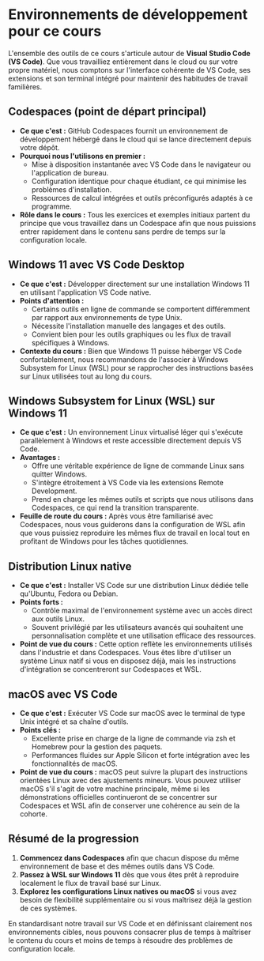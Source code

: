 # Environnements de développement pour ce cours

L'ensemble des outils de ce cours s'articule autour de **Visual Studio Code (VS Code)**. Que vous travailliez entièrement dans le cloud ou sur votre propre matériel, nous comptons sur l'interface cohérente de VS Code, ses extensions et son terminal intégré pour maintenir des habitudes de travail familières.

## Codespaces (point de départ principal)
- **Ce que c'est :** GitHub Codespaces fournit un environnement de développement hébergé dans le cloud qui se lance directement depuis votre dépôt.
- **Pourquoi nous l'utilisons en premier :**
  - Mise à disposition instantanée avec VS Code dans le navigateur ou l'application de bureau.
  - Configuration identique pour chaque étudiant, ce qui minimise les problèmes d'installation.
  - Ressources de calcul intégrées et outils préconfigurés adaptés à ce programme.
- **Rôle dans le cours :** Tous les exercices et exemples initiaux partent du principe que vous travaillez dans un Codespace afin que nous puissions entrer rapidement dans le contenu sans perdre de temps sur la configuration locale.

## Windows 11 avec VS Code Desktop
- **Ce que c'est :** Développer directement sur une installation Windows 11 en utilisant l'application VS Code native.
- **Points d'attention :**
  - Certains outils en ligne de commande se comportent différemment par rapport aux environnements de type Unix.
  - Nécessite l'installation manuelle des langages et des outils.
  - Convient bien pour les outils graphiques ou les flux de travail spécifiques à Windows.
- **Contexte du cours :** Bien que Windows 11 puisse héberger VS Code confortablement, nous recommandons de l'associer à Windows Subsystem for Linux (WSL) pour se rapprocher des instructions basées sur Linux utilisées tout au long du cours.

## Windows Subsystem for Linux (WSL) sur Windows 11
- **Ce que c'est :** Un environnement Linux virtualisé léger qui s'exécute parallèlement à Windows et reste accessible directement depuis VS Code.
- **Avantages :**
  - Offre une véritable expérience de ligne de commande Linux sans quitter Windows.
  - S'intègre étroitement à VS Code via les extensions Remote Development.
  - Prend en charge les mêmes outils et scripts que nous utilisons dans Codespaces, ce qui rend la transition transparente.
- **Feuille de route du cours :** Après vous être familiarisé avec Codespaces, nous vous guiderons dans la configuration de WSL afin que vous puissiez reproduire les mêmes flux de travail en local tout en profitant de Windows pour les tâches quotidiennes.

## Distribution Linux native
- **Ce que c'est :** Installer VS Code sur une distribution Linux dédiée telle qu'Ubuntu, Fedora ou Debian.
- **Points forts :**
  - Contrôle maximal de l'environnement système avec un accès direct aux outils Linux.
  - Souvent privilégié par les utilisateurs avancés qui souhaitent une personnalisation complète et une utilisation efficace des ressources.
- **Point de vue du cours :** Cette option reflète les environnements utilisés dans l'industrie et dans Codespaces. Vous êtes libre d'utiliser un système Linux natif si vous en disposez déjà, mais les instructions d'intégration se concentreront sur Codespaces et WSL.

## macOS avec VS Code
- **Ce que c'est :** Exécuter VS Code sur macOS avec le terminal de type Unix intégré et sa chaîne d'outils.
- **Points clés :**
  - Excellente prise en charge de la ligne de commande via zsh et Homebrew pour la gestion des paquets.
  - Performances fluides sur Apple Silicon et forte intégration avec les fonctionnalités de macOS.
- **Point de vue du cours :** macOS peut suivre la plupart des instructions orientées Linux avec des ajustements mineurs. Vous pouvez utiliser macOS s'il s'agit de votre machine principale, même si les démonstrations officielles continueront de se concentrer sur Codespaces et WSL afin de conserver une cohérence au sein de la cohorte.

## Résumé de la progression
1. **Commencez dans Codespaces** afin que chacun dispose du même environnement de base et des mêmes outils dans VS Code.
2. **Passez à WSL sur Windows 11** dès que vous êtes prêt à reproduire localement le flux de travail basé sur Linux.
3. **Explorez les configurations Linux natives ou macOS** si vous avez besoin de flexibilité supplémentaire ou si vous maîtrisez déjà la gestion de ces systèmes.

En standardisant notre travail sur VS Code et en définissant clairement nos environnements cibles, nous pouvons consacrer plus de temps à maîtriser le contenu du cours et moins de temps à résoudre des problèmes de configuration locale.
